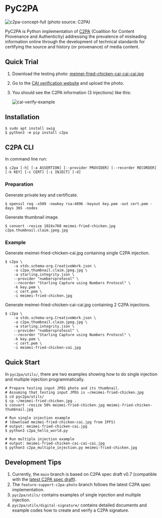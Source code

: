 # PyC2PA

![c2pa-concept-full](https://user-images.githubusercontent.com/292790/131808157-0ca62a79-c2f4-4e1d-b8b9-ef027476f4b0.jpg)
(photo source: C2PA)

PyC2PA is Python implementation of [C2PA](https://c2pa.org/) (Coalition for Content Provenance and Authenticity) addressing the prevalence of misleading information online through the development of technical standards for certifying the source and history (or provenance) of media content.

## Quick Trial

1. Download the testing photo: [meimei-fried-chicken-cai-cai-cai.jpg](https://user-images.githubusercontent.com/17119193/145776913-cfe4de41-7f58-482e-b732-9aeb00c477bb.jpg)
1. Go to the [CAI verification website](https://verify.contentauthenticity.org/inspect) and upload the photo.
1. You should see the C2PA information (3 injections) like this:

    ![cai-verify-example](https://user-images.githubusercontent.com/17119193/145777230-778ffff0-109d-470b-b0c3-6152bd63f8cb.png)

## Installation

```
$ sudo apt install swig
$ python3 -m pip install c2pa
```

## C2PA CLI

In command line run:

```
$ c2pa [-h] [-a ASSERTION] [--provider PROVIDER] [--recorder RECORDER] [-k KEY] [-c CERT] [-i INJECT] [-d]
```

### Preparation

Generate private key and certificate.

```
$ openssl req -x509 -newkey rsa:4096 -keyout key.pem -out cert.pem -days 365 -nodes
```

Generate thumbnail image.

```
$ convert -resize 1024x768 meimei-fried-chicken.jpg c2pa.thumbnail.claim.jpeg.jpg
```

### Example

Generate meimei-fried-chicken-cai.jpg containing single C2PA injection.

```
$ c2pa \
    -a stds.schema-org.CreativeWork.json \
    -a c2pa.thumbnail.claim.jpeg.jpg \
    -a starling.integrity.json \
    --provider "numbersprotocol" \
    --recorder "Starling Capture using Numbers Protocol" \
    -k key.pem \
    -c cert.pem \
    -i meimei-fried-chicken.jpg
```

Generate meimei-fried-chicken-cai-cai.jpg containing 2 C2PA injections.

```
$ c2pa \
    -a stds.schema-org.CreativeWork.json \
    -a c2pa.thumbnail.claim.jpeg.jpg \
    -a starling.integrity.json \
    --provider "numbersprotocol" \
    --recorder "Starling Capture using Numbers Protocol" \
    -k key.pem \
    -c cert.pem \
    -i meimei-fried-chicken-cai.jpg
```

## Quick Start

In `pyc2pa/utils/`, there are two examples showing how to do single injection and multiple injection programmatically.

```
# Prepare testing input JPEG photo and its thumbnail.
# Assuming that testing input JPEG is ~/meimei-fried-chicken.jpg
$ cd pyc2pa/utils/
$ cp ~/meimei-fried-chicken.jpg .
$ convert -resize 50% meimei-fried-chicken.jpg meimei-fried-chicken-thumbnail.jpg

# Run single injection example
# (download meimei-fried-chicken-cai.jpg from IPFS)
# output: meimei-fried-chicken-cai.jpg
$ python3 c2pa_hello_world.py

# Run multiple injection example
# output: meimei-fried-chicken-cai-cai-cai.jpg
$ python3 c2pa_multiple_injection.py meimei-fried-chicken.jpg
```

## Development Tips

1. Currently, the `main` branch is based on C2PA spec draft v0.7 (compatible with the [latest C2PA spec draft](https://c2pa.org/public-draft/)).
2. The `feature-support-c2pa-photo` branch follows the latest C2PA spec implementation.
3. `pyc2pa/utils/` contains examples of single injection and multiple injection.
4. `pyc2pa/utils/digital-signature/` contains detailed documents and example codes how to create and verify a C2PA signature.
